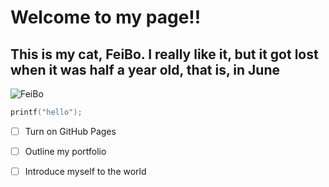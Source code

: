 # Welcome to my page!!
## This is my cat, FeiBo. I really like it, but it got lost when it was half a year old, that is, in June
![FeiBo](https://wx1.sinaimg.cn/orj360/007MLtwogy1i4cadhunszj30zk1bftcq.jpg)
```C
printf("hello");
```
- [ ] Turn on GitHub Pages
- [ ] Outline my portfolio
- [ ] Introduce myself to the world


